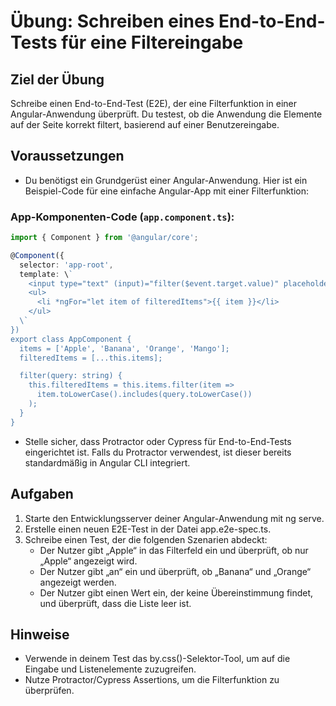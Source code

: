 # Übung: Schreiben eines End-to-End-Tests für eine Filtereingabe

## Ziel der Übung
Schreibe einen End-to-End-Test (E2E), der eine Filterfunktion in einer Angular-Anwendung überprüft. Du testest, ob die Anwendung die Elemente auf der Seite korrekt filtert, basierend auf einer Benutzereingabe.

## Voraussetzungen
- Du benötigst ein Grundgerüst einer Angular-Anwendung. Hier ist ein Beispiel-Code für eine einfache Angular-App mit einer Filterfunktion:

### App-Komponenten-Code (`app.component.ts`):
```typescript
import { Component } from '@angular/core';

@Component({
  selector: 'app-root',
  template: \`
    <input type="text" (input)="filter($event.target.value)" placeholder="Filter items"/>
    <ul>
      <li *ngFor="let item of filteredItems">{{ item }}</li>
    </ul>
  \`
})
export class AppComponent {
  items = ['Apple', 'Banana', 'Orange', 'Mango'];
  filteredItems = [...this.items];

  filter(query: string) {
    this.filteredItems = this.items.filter(item =>
      item.toLowerCase().includes(query.toLowerCase())
    );
  }
}
```
- Stelle sicher, dass Protractor oder Cypress für End-to-End-Tests eingerichtet ist. Falls du Protractor verwendest, ist dieser bereits standardmäßig in Angular CLI integriert.

## Aufgaben
1. Starte den Entwicklungsserver deiner Angular-Anwendung mit ng serve.
2. Erstelle einen neuen E2E-Test in der Datei app.e2e-spec.ts.
3. Schreibe einen Test, der die folgenden Szenarien abdeckt:
    - Der Nutzer gibt „Apple“ in das Filterfeld ein und überprüft, ob nur „Apple“ angezeigt wird.
    - Der Nutzer gibt „an“ ein und überprüft, ob „Banana“ und „Orange“ angezeigt werden.
    - Der Nutzer gibt einen Wert ein, der keine Übereinstimmung findet, und überprüft, dass die Liste leer ist.

## Hinweise
- Verwende in deinem Test das by.css()-Selektor-Tool, um auf die Eingabe und Listenelemente zuzugreifen.
- Nutze Protractor/Cypress Assertions, um die Filterfunktion zu überprüfen.